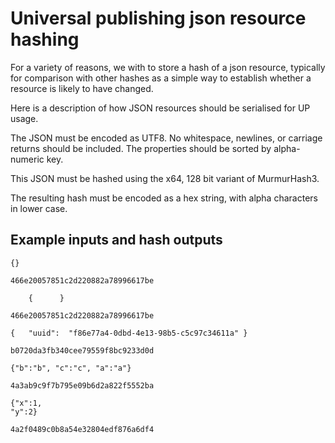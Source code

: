 Universal publishing json resource hashing
==========================================

For a variety of reasons, we with to store a hash of a json resource, typically for comparison with other hashes as a simple way to establish whether a resource is likely to have changed.

Here is a description of how JSON resources should be serialised for UP usage.

The JSON must be encoded as UTF8. No whitespace, newlines, or carriage returns should be included.  The properties should be sorted by alpha-numeric key.

This JSON must be hashed using the x64, 128 bit variant of MurmurHash3.

The resulting hash must be encoded as a hex string, with alpha characters in lower case.

Example inputs and hash outputs
-------------------------------

```
{}
```
```466e20057851c2d220882a78996617be```

```
    {      }
```
```466e20057851c2d220882a78996617be```

```
{   "uuid":  "f86e77a4-0dbd-4e13-98b5-c5c97c34611a" }
```
```b0720da3fb340cee79559f8bc9233d0d```

```
{"b":"b", "c":"c", "a":"a"}
```
```4a3ab9c9f7b795e09b6d2a822f5552ba```

```
{"x":1,
"y":2}
```
```4a2f0489c0b8a54e32804edf876a6df4```
